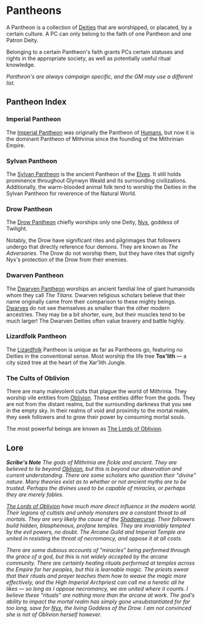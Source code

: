 # Pantheons

A Pantheon is a collection of [Deities](../../Magic/Deities.md) that are worshipped, or placated, by a certain culture. A PC can only belong to the faith of one Pantheon and one Patron Deity.

Belonging to a certain Pantheon's faith grants PCs certain statuses and rights in the appropriate society, as well as potentially useful ritual knowledge.

*Pantheon's are always campaign specific, and the GM may use a different list.*

## Pantheon Index

### Imperial Pantheon

The [Imperial Pantheon](Imperial%20Pantheon.md) was originally the Pantheon of [Humans](../../Player%20Characters/Ancenstries/The%20People%20of%20Mithrinia/Humans.md), but now it is the dominant Pantheon of Mithrinia since the founding of the Mithrinian Empire.

### Sylvan Pantheon

The [Sylvan Pantheon](Sylvan%20Pantheon.md) is the ancient Pantheon of the [Elves](../../Player%20Characters/Ancenstries/The%20People%20of%20Mithrinia/Elves.md). It still holds prominence throughout Glynwyn Weald and its surrounding civilizations. Additionally, the warm-blooded animal folk tend to worship the Deities in the Sylvan Pantheon for reverence of the Natural World.

### Drow Pantheon

The [Drow Pantheon](Drow%20Pantheon.md) chiefly worships only one Deity, [Nyx](The%20Living%20Gods/Nyx.md), goddess of Twilight.

Notably, the Drow have significant rites and pilgrimages that followers undergo that directly reference four demons. They are known as *The Adversaries*. The Drow do not worship them, but they have rites that signify Nyx's protection of the Drow from their enemies.

### Dwarven Pantheon

The [Dwarven Pantheon](Dwarven%20Pantheon.md) worships an ancient familial line of giant humanoids whom they call *The Titans*. Dwarven religious scholars believe that their name originally came from their comparison to these mighty beings. [Dwarves](../../Player%20Characters/Ancenstries/The%20People%20of%20Mithrinia/Dwarves.md) do not see themselves as smaller than the other modern ancestries. They may be a bit shorter, sure, but their muscles tend to be much larger! The Dwarven Deities often value bravery and battle highly.

### Lizardfolk Pantheon

The [Lizardfolk](../../Player%20Characters/Ancenstries/The%20People%20of%20Mithrinia/Lizardfolk.md) Pantheon is unique as far as Pantheons go, featuring no Deities in the conventional sense. Most worship the life tree **Tox'lith** — a city sized tree at the heart of the Xar'lith Jungle.

### The Cults of Oblivion

There are many malevolent cults that plague the world of Mithrinia. They worship vile entities from [Oblivion](Oblivion.md). These entities differ from the gods. They are not from the distant realms, but the surrounding darkness that you see in the empty sky. In their realms of void and proximity to the mortal realm, they seek followers and to grow their power by consuming mortal souls.

The most powerful beings are known as [The Lords of Oblivion](Lords%20of%20Oblivion/{The%20Lords%20of%20Oblivion}.md).

## Lore

***Scribe's Note***
*The gods of Mithrinia are fickle and ancient. They are believed to lie beyond [Oblivion](Oblivion.md), but this is beyond our observation and current understanding. There are some scholars who question their "divine" nature. Many theories exist as to whether or not ancient myths are to be trusted. Perhaps the divines used to be capable of miracles, or perhaps they are merely fables.*

*[The Lords of Oblivion](Lords%20of%20Oblivion/{The%20Lords%20of%20Oblivion}.md) have much more direct influence in the modern world. Their legions of cultists and unholy monsters are a constant threat to all mortals. They are very likely the cause of the [Shadowcurse](../../Game%20Procedures/Hazards/Shadowcurse.md). Their followers build hidden, blasphemous, profane temples. They are invariably tempted by the evil powers, no doubt. The Arcane Guild and Imperial Temple are united in resisting the threat of necromancy, and oppose it at all costs.*

*There are some dubious accounts of "miracles" being performed through the grace of a god, but this is not widely accepted by the arcane community. There are certainly healing rituals performed at temples across the Empire for her peoples, but this is learnable magic. The priests swear that their rituals and prayer teaches them how to weave the magic more effectively, and the High Imperial Archpriest can call me a heretic all he likes — so long as I oppose necromancy, we are united where it counts. I believe these "rituals" are nothing more than the arcane at work. The god's ability to impact the mortal realm has simply gone unsubstantiated for far too long, save for [Nyx](The%20Living%20Gods/Nyx.md), the living Goddess of the Drow. I am not convinced she is not of Oblivion herself however.*
